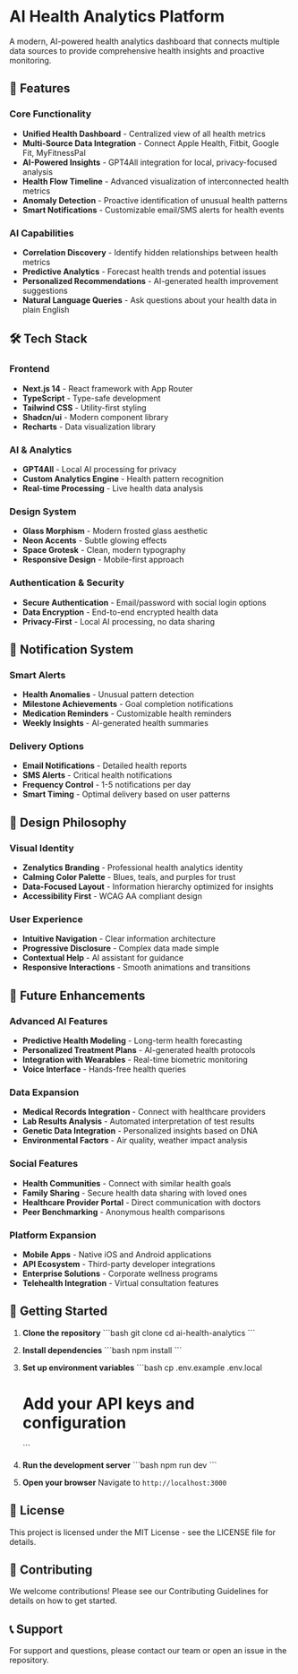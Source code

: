 # AI Health Analytics Platform

A modern, AI-powered health analytics dashboard that connects multiple data sources to provide comprehensive health insights and proactive monitoring.

## 🚀 Features

### Core Functionality
- **Unified Health Dashboard** - Centralized view of all health metrics
- **Multi-Source Data Integration** - Connect Apple Health, Fitbit, Google Fit, MyFitnessPal
- **AI-Powered Insights** - GPT4All integration for local, privacy-focused analysis
- **Health Flow Timeline** - Advanced visualization of interconnected health metrics
- **Anomaly Detection** - Proactive identification of unusual health patterns
- **Smart Notifications** - Customizable email/SMS alerts for health events

### AI Capabilities
- **Correlation Discovery** - Identify hidden relationships between health metrics
- **Predictive Analytics** - Forecast health trends and potential issues
- **Personalized Recommendations** - AI-generated health improvement suggestions
- **Natural Language Queries** - Ask questions about your health data in plain English

## 🛠 Tech Stack

### Frontend
- **Next.js 14** - React framework with App Router
- **TypeScript** - Type-safe development
- **Tailwind CSS** - Utility-first styling
- **Shadcn/ui** - Modern component library
- **Recharts** - Data visualization library

### AI & Analytics
- **GPT4All** - Local AI processing for privacy
- **Custom Analytics Engine** - Health pattern recognition
- **Real-time Processing** - Live health data analysis

### Design System
- **Glass Morphism** - Modern frosted glass aesthetic
- **Neon Accents** - Subtle glowing effects
- **Space Grotesk** - Clean, modern typography
- **Responsive Design** - Mobile-first approach

### Authentication & Security
- **Secure Authentication** - Email/password with social login options
- **Data Encryption** - End-to-end encrypted health data
- **Privacy-First** - Local AI processing, no data sharing

## 📱 Notification System

### Smart Alerts
- **Health Anomalies** - Unusual pattern detection
- **Milestone Achievements** - Goal completion notifications
- **Medication Reminders** - Customizable health reminders
- **Weekly Insights** - AI-generated health summaries

### Delivery Options
- **Email Notifications** - Detailed health reports
- **SMS Alerts** - Critical health notifications
- **Frequency Control** - 1-5 notifications per day
- **Smart Timing** - Optimal delivery based on user patterns

## 🎨 Design Philosophy

### Visual Identity
- **Zenalytics Branding** - Professional health analytics identity
- **Calming Color Palette** - Blues, teals, and purples for trust
- **Data-Focused Layout** - Information hierarchy optimized for insights
- **Accessibility First** - WCAG AA compliant design

### User Experience
- **Intuitive Navigation** - Clear information architecture
- **Progressive Disclosure** - Complex data made simple
- **Contextual Help** - AI assistant for guidance
- **Responsive Interactions** - Smooth animations and transitions

## 🔮 Future Enhancements

### Advanced AI Features
- **Predictive Health Modeling** - Long-term health forecasting
- **Personalized Treatment Plans** - AI-generated health protocols
- **Integration with Wearables** - Real-time biometric monitoring
- **Voice Interface** - Hands-free health queries

### Data Expansion
- **Medical Records Integration** - Connect with healthcare providers
- **Lab Results Analysis** - Automated interpretation of test results
- **Genetic Data Integration** - Personalized insights based on DNA
- **Environmental Factors** - Air quality, weather impact analysis

### Social Features
- **Health Communities** - Connect with similar health goals
- **Family Sharing** - Secure health data sharing with loved ones
- **Healthcare Provider Portal** - Direct communication with doctors
- **Peer Benchmarking** - Anonymous health comparisons

### Platform Expansion
- **Mobile Apps** - Native iOS and Android applications
- **API Ecosystem** - Third-party developer integrations
- **Enterprise Solutions** - Corporate wellness programs
- **Telehealth Integration** - Virtual consultation features

## 🚀 Getting Started

1. **Clone the repository**
   \`\`\`bash
   git clone <repository-url>
   cd ai-health-analytics
   \`\`\`

2. **Install dependencies**
   \`\`\`bash
   npm install
   \`\`\`

3. **Set up environment variables**
   \`\`\`bash
   cp .env.example .env.local
   # Add your API keys and configuration
   \`\`\`

4. **Run the development server**
   \`\`\`bash
   npm run dev
   \`\`\`

5. **Open your browser**
   Navigate to `http://localhost:3000`

## 📄 License

This project is licensed under the MIT License - see the LICENSE file for details.

## 🤝 Contributing

We welcome contributions! Please see our Contributing Guidelines for details on how to get started.

## 📞 Support

For support and questions, please contact our team or open an issue in the repository.
